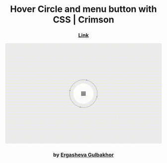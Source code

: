 <div align="center">

# Hover Circle and menu button with CSS | Crimson

### <a href="https://cubik21.netlify.app">Link</a>

<img src="admin/main.gif">

### by <a href="https://cubik21.netlify.app">Ergasheva Gulbakhor</a>

</div>